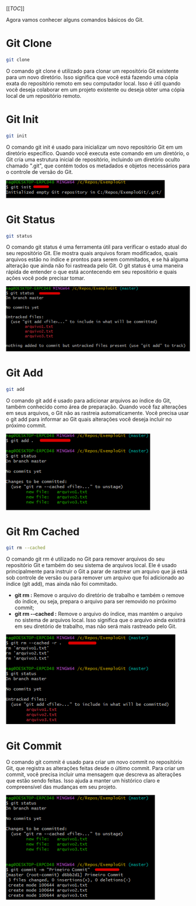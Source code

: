 [[_TOC_]]

Agora vamos conhecer alguns comandos básicos do Git.

# Git Clone
```bash
git clone
```
O comando git clone é utilizado para clonar um repositório Git existente para um novo diretório. Isso significa que você está fazendo uma cópia exata do repositório remoto em seu computador local. Isso é útil quando você deseja colaborar em um projeto existente ou deseja obter uma cópia local de um repositório remoto.

# Git Init
```bash
git init
```
O comando git init é usado para inicializar um novo repositório Git em um diretório específico. Quando você executa este comando em um diretório, o Git cria uma estrutura inicial de repositório, incluindo um diretório oculto chamado ".git", que contém todos os metadados e objetos necessários para o controle de versão do Git.

![image.png](/.attachments/image-cde375a9-d53b-4e3d-a335-ab95de6c78a0.png)

# Git Status
```bash
git status
```
      
O comando git status é uma ferramenta útil para verificar o estado atual do seu repositório Git. Ele mostra quais arquivos foram modificados, quais arquivos estão no índice e prontos para serem commitados, e se há alguma alteração que ainda não foi rastreada pelo Git. O git status é uma maneira rápida de entender o que está acontecendo em seu repositório e quais ações você pode precisar tomar.

![image.png](/.attachments/image-d6f1f0a3-91cb-4407-92ee-fb9a884f8f9a.png)

# Git Add
```bash
git add
```
O comando git add é usado para adicionar arquivos ao índice do Git, também conhecido como área de preparação. Quando você faz alterações em seus arquivos, o Git não as rastreia automaticamente. Você precisa usar o git add para informar ao Git quais alterações você deseja incluir no próximo commit.

![image.png](/.attachments/image-2ab57a32-7b50-4889-81a1-5d120c38c78b.png)

# Git Rm Cached
```bash
git rm --cached
```
O comando git rm é utilizado no Git para remover arquivos do seu repositório Git e também do seu sistema de arquivos local. Ele é usado principalmente para instruir o Git a parar de rastrear um arquivo que já está sob controle de versão ou para remover um arquivo que foi adicionado ao índice (git add), mas ainda não foi commitado.
      
- **git rm <arquivo>:** Remove o arquivo do diretório de trabalho e também o remove do índice, ou seja, prepara o arquivo para ser removido no próximo commit;
- **git rm --cached <arquivo>:** Remove o arquivo do índice, mas mantém o arquivo no sistema de arquivos local. Isso significa que o arquivo ainda existirá em seu diretório de trabalho, mas não será mais rastreado pelo Git.

![image.png](/.attachments/image-e03ba2ce-f769-479c-8248-04a676a78507.png)

# Git Commit

O comando git commit é usado para criar um novo commit no repositório Git, que registra as alterações feitas desde o último commit. Para criar um commit, você precisa incluir uma mensagem que descreva as alterações que estão sendo feitas. Isso ajuda a manter um histórico claro e compreensível das mudanças em seu projeto.

![image.png](/.attachments/image-6aa1f235-b675-440e-a29a-54d91bb56ad2.png)